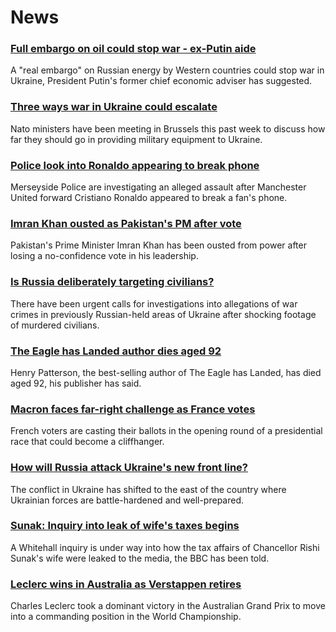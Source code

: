 # News
### [Full embargo on oil could stop war - ex-Putin aide](https://www.bbc.com/news/business-61040424)
A "real embargo" on Russian energy by Western countries could stop war in Ukraine, President Putin's former chief economic adviser has suggested.
### [Three ways war in Ukraine could escalate](https://www.bbc.com/news/world-europe-61051307)
Nato ministers have been meeting in Brussels this past week to discuss how far they should go in providing military equipment to Ukraine. 
### [Police look into Ronaldo appearing to break phone](https://www.bbc.com/sport/football/61053927)
Merseyside Police are investigating an alleged assault after Manchester United forward Cristiano Ronaldo appeared to break a fan's phone.
### [Imran Khan ousted as Pakistan's PM after vote](https://www.bbc.com/news/world-asia-61055210)
Pakistan's Prime Minister Imran Khan has been ousted from power after losing a no-confidence vote in his leadership.
### [Is Russia deliberately targeting civilians?](https://www.bbc.com/news/world-europe-61036880)
There have been urgent calls for investigations into allegations of war crimes in previously Russian-held areas of Ukraine after shocking footage of murdered civilians. 
### [The Eagle has Landed author dies aged 92](https://www.bbc.com/news/entertainment-arts-61054455)
Henry Patterson, the best-selling author of The Eagle has Landed, has died aged 92, his publisher has said.
### [Macron faces far-right challenge as France votes](https://www.bbc.com/news/world-europe-61049717)
French voters are casting their ballots in the opening round of a presidential race that could become a cliffhanger.
### [How will Russia attack Ukraine's new front line?](https://www.bbc.com/news/world-europe-61023869)
The conflict in Ukraine has shifted to the east of the country where Ukrainian forces are battle-hardened and well-prepared.
### [Sunak: Inquiry into leak of wife's taxes begins](https://www.bbc.com/news/uk-politics-61055789)
A Whitehall inquiry is under way into how the tax affairs of Chancellor Rishi Sunak's wife were leaked to the media, the BBC has been told.
### [Leclerc wins in Australia as Verstappen retires](https://www.bbc.com/sport/formula1/61056578)
Charles Leclerc took a dominant victory in the Australian Grand Prix to move into a commanding position in the World Championship.
